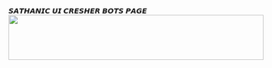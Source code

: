 𝙎𝘼𝙏𝙃𝘼𝙉𝙄𝘾 𝙐𝙄 𝘾𝙍𝙀𝙎𝙃𝙀𝙍 𝘽𝙊𝙏𝙎 𝙋𝘼𝙂𝙀 
<img src="https://ik.imagekit.io/eypz/1728110152349_SHEnvYZyl.png" height="90" width="100%">
